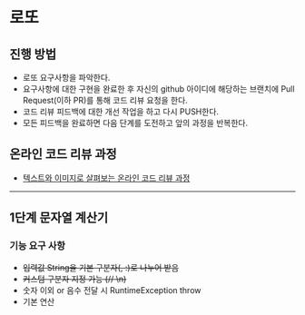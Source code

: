 # 로또
## 진행 방법
* 로또 요구사항을 파악한다.
* 요구사항에 대한 구현을 완료한 후 자신의 github 아이디에 해당하는 브랜치에 Pull Request(이하 PR)를 통해 코드 리뷰 요청을 한다.
* 코드 리뷰 피드백에 대한 개선 작업을 하고 다시 PUSH한다.
* 모든 피드백을 완료하면 다음 단계를 도전하고 앞의 과정을 반복한다.

## 온라인 코드 리뷰 과정
* [텍스트와 이미지로 살펴보는 온라인 코드 리뷰 과정](https://github.com/next-step/nextstep-docs/tree/master/codereview)

--- 

## 1단계 문자열 계산기
### 기능 요구 사항
- ~~입력값 String을 기본 구분자(, :)로 나누어 받음~~
- ~~커스텀 구분자 지정 가능 (// \n)~~
- 숫자 이외 or 음수 전달 시 RuntimeException throw
- 기본 연산 